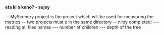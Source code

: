 **eta ki o keno? - sujoy**

-- MyScenery project is the project which will be used for measuring the metrics
-- two projects must e in the same directory
-- niloy completed:
    --- reading all files names
	--- number of children
	--- depth of the tree
